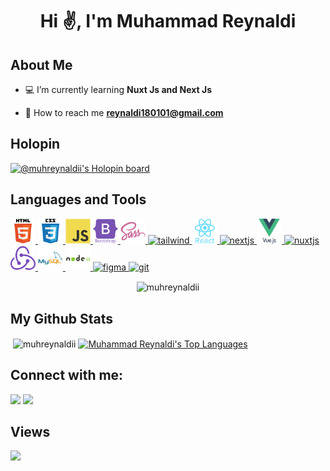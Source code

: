 <h1 align="center">Hi ✌️, I'm Muhammad Reynaldi</h1>

## About Me

- 💻 I’m currently learning **Nuxt Js and Next Js**

- 📧 How to reach me **reynaldi180101@gmail.com**

## Holopin 
[![@muhreynaldii's Holopin board](https://holopin.io/api/user/board?user=muhreynaldii)](https://holopin.io/@muhreynaldii)

## Languages and Tools

<p align="left">

<a href="https://www.w3.org/html/" target="_blank" rel="noreferrer"> <img src="https://raw.githubusercontent.com/devicons/devicon/master/icons/html5/html5-original-wordmark.svg" alt="html5" width="40" height="40"/> </a>
<a href="https://www.w3schools.com/css/" target="_blank" rel="noreferrer"> <img src="https://raw.githubusercontent.com/devicons/devicon/master/icons/css3/css3-original-wordmark.svg" alt="css3" width="40" height="40"/> </a>
<a href="https://developer.mozilla.org/en-US/docs/Web/JavaScript" target="_blank" rel="noreferrer"> <img src="https://raw.githubusercontent.com/devicons/devicon/master/icons/javascript/javascript-original.svg" alt="javascript" width="40" height="40"/> </a>
<a href="https://getbootstrap.com" target="_blank" rel="noreferrer"> <img src="https://raw.githubusercontent.com/devicons/devicon/master/icons/bootstrap/bootstrap-plain-wordmark.svg" alt="bootstrap" width="40" height="40"/> </a>
<a href="https://sass-lang.com" target="_blank" rel="noreferrer"> <img src="https://raw.githubusercontent.com/devicons/devicon/master/icons/sass/sass-original.svg" alt="sass" width="40" height="40"/> </a>
<a href="https://tailwindcss.com/" target="_blank" rel="noreferrer"> <img src="https://www.vectorlogo.zone/logos/tailwindcss/tailwindcss-icon.svg" alt="tailwind" width="40" height="40"/> </a>
<a href="https://reactjs.org/" target="_blank" rel="noreferrer"> <img src="https://raw.githubusercontent.com/devicons/devicon/master/icons/react/react-original-wordmark.svg" alt="react" width="40" height="40"/> </a>
<a href="https://nextjs.org/" target="_blank" rel="noreferrer"> <img src="https://cdn.worldvectorlogo.com/logos/nextjs-2.svg" alt="nextjs" width="40" height="40"/> </a>
<a href="https://vuejs.org/" target="_blank" rel="noreferrer"> <img src="https://raw.githubusercontent.com/devicons/devicon/master/icons/vuejs/vuejs-original-wordmark.svg" alt="vuejs" width="40" height="40"/> </a>
<a href="https://nuxtjs.org/" target="_blank" rel="noreferrer"> <img src="https://www.vectorlogo.zone/logos/nuxtjs/nuxtjs-icon.svg" alt="nuxtjs" width="40" height="40"/> </a>
<a href="https://redux.js.org" target="_blank" rel="noreferrer"> <img src="https://raw.githubusercontent.com/devicons/devicon/master/icons/redux/redux-original.svg" alt="redux" width="40" height="40"/> </a>
<a href="https://www.mysql.com/" target="_blank" rel="noreferrer"> <img src="https://raw.githubusercontent.com/devicons/devicon/master/icons/mysql/mysql-original-wordmark.svg" alt="mysql" width="40" height="40"/> </a>
<a href="https://nodejs.org" target="_blank" rel="noreferrer"> <img src="https://raw.githubusercontent.com/devicons/devicon/master/icons/nodejs/nodejs-original-wordmark.svg" alt="nodejs" width="40" height="40"/> </a>
<a href="https://www.figma.com/" target="_blank" rel="noreferrer"> <img src="https://www.vectorlogo.zone/logos/figma/figma-icon.svg" alt="figma" width="40" height="40"/> </a> <a href="https://git-scm.com/" target="_blank" rel="noreferrer"> <img src="https://www.vectorlogo.zone/logos/git-scm/git-scm-icon.svg" alt="git" width="40" height="40"/> </a>

</p>

<p align="center"><img align="center" src="https://github-readme-streak-stats.herokuapp.com/?user=muhreynaldii&&theme=react&hide_border=true&bg_color=0D1117" alt="muhreynaldii" /></p>

## My Github Stats

<p>&nbsp;<img align="center" width="400" height="300" src="https://github-readme-stats.vercel.app/api?username=muhreynaldii&show_icons=true&count_private=true&theme=react&hide_border=true&bg_color=0D1117" alt="muhreynaldii" />
<a href="https://github-readme-stats.vercel.app/api/top-langs?username=muhreynaldii"><img align="center" width="300" height="200" alt="Muhammad Reynaldi's Top Languages" src="https://github-readme-stats.vercel.app/api/top-langs/?username=muhreynaldii&langs_count=8&count_private=true&layout=compact&theme=react&hide_border=true&bg_color=0D1117" /></a>
</p>


## Connect with me:

<p align="left">

<a href = "https://www.linkedin.com/in/muhammad-reynaldi-606a3a193/"><img src="https://img.icons8.com/fluent/48/000000/linkedin.png"/></a>
<a href = "https://instagram.com/muhreynaldii"><img src="https://img.icons8.com/fluent/48/000000/instagram-new.png"/></a>

## Views

<a href="https://github.com/Meghna-DAS/github-profile-views-counter">
    <img src="https://komarev.com/ghpvc/?username=muhreynaldii&color=blue&style=plastic">
</a>
